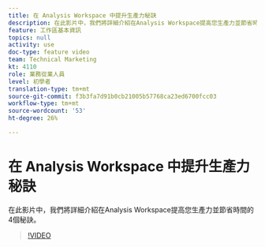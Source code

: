 ```yaml
---
title: 在 Analysis Workspace 中提升生產力秘訣
description: 在此影片中，我們將詳細介紹在Analysis Workspace提高您生產力並節省時間的4個秘訣。
feature: 工作區基本資訊
topics: null
activity: use
doc-type: feature video
team: Technical Marketing
kt: 4110
role: 業務從業人員
level: 初學者
translation-type: tm+mt
source-git-commit: f3b3fa7d91b0cb21005b57768ca23ed6700fcc03
workflow-type: tm+mt
source-wordcount: '53'
ht-degree: 26%

---
```



# 在 Analysis Workspace 中提升生產力秘訣

在此影片中，我們將詳細介紹在Analysis Workspace提高您生產力並節省時間的4個秘訣。

>[!VIDEO](https://video.tv.adobe.com/v/31157/?quality=12)
